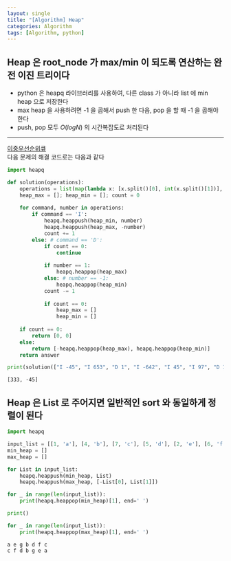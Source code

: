 ```yaml
---
layout: single
title: "[Algorithm] Heap"
categories: Algorithm
tags: [Algorithm, python]
---
```



## Heap 은 root_node 가 max/min 이 되도록 연산하는 완전 이진 트리이다
- python 은 heapq 라이브러리를 사용하여, 다른 class 가 아니라 list 에 min heap 으로 저장한다 <br>
- max heap 을 사용하려면 -1 을 곱해서 push 한 다음, pop 을 할 때 -1 을 곱해야 한다 <br>
- push, pop 모두 $O(log N)$ 의 시간복잡도로 처리된다

<hr>

[이중우선순위큐](https://school.programmers.co.kr/learn/courses/30/lessons/42628) <br>
다음 문제의 해결 코드로는 다음과 같다


```python
import heapq

def solution(operations):
    operations = list(map(lambda x: [x.split()[0], int(x.split()[1])], operations))
    heap_max = []; heap_min = []; count = 0
    
    for command, number in operations:
        if command == 'I':
            heapq.heappush(heap_min, number)
            heapq.heappush(heap_max, -number)
            count += 1
        else: # command == 'D':
            if count == 0:
                continue
                
            if number == 1:
                heapq.heappop(heap_max)
            else: # number == -1:
                heapq.heappop(heap_min)
            count -= 1
            
            if count == 0:  
                heap_max = []
                heap_min = []
    
    if count == 0:
        return [0, 0]
    else:
        return [-heapq.heappop(heap_max), heapq.heappop(heap_min)]
    return answer

print(solution(["I -45", "I 653", "D 1", "I -642", "I 45", "I 97", "D 1", "D -1", "I 333"]))
```

    [333, -45]

 
## Heap 은 List 로 주어지면 일반적인 sort 와 동일하게 정렬이 된다

```python
import heapq

input_list = [[1, 'a'], [4, 'b'], [7, 'c'], [5, 'd'], [2, 'e'], [6, 'f'], [3, 'g']]
min_heap = []
max_heap = []

for List in input_list:
    heapq.heappush(min_heap, List)
    heapq.heappush(max_heap, [-List[0], List[1]])

for _ in range(len(input_list)):
    print(heapq.heappop(min_heap)[1], end=' ')

print()

for _ in range(len(input_list)):
    print(heapq.heappop(max_heap)[1], end=' ')
```

    a e g b d f c
    c f d b g e a
